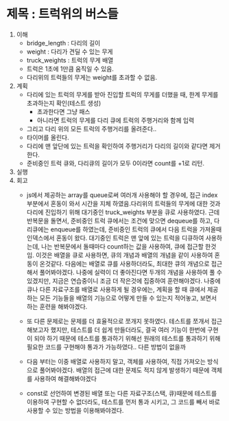 # 제목 : 트럭위의 버스들

1. 이해
    - bridge_length : 다리의 길이
    - weight : 다리가 견딜 수 있는 무게
    - truck_weights : 트럭의 무게 배열
    - 트럭은 1초에 1만큼 움직일 수 있음.
    - 다리위의 트럭들의 무게는 weight를 초과할 수 없음.
2. 계획
    - 다리에 있는 트럭의 무게를 받아 진입할 트럭의 무게를 더했을 때, 한계 무게를 초과하는지 확인(테스트 생성)
        - 초과한다면 그냥 패스
        - 아니라면 트럭의 무게를 다리 큐에 트럭의 주행거리와 함께 입력
    - 그리고 다리 위의 모든 트럭의 주행거리를 올려준다..
    - 타이머를 올린다.
    - 다리에 맨 앞단에 있는 트럭을 확인하여 주행거리가 다리의 길이와 같다면 제거한다.
    - 준비중인 트럭 큐와, 다리큐의 길이가 모두 0이라면 count를 +1로 리턴.
3. 실행
4. 회고
    - js에서 제공하는 array를 queue로써 여러개 사용해야 할 경우에, 접근 index 부분에서 혼동이 와서 시간을 지체 하였음.다리위의 트럭들의 무게에 대한 것과 다리에 진입하기 위해 대기중인 truck_weights 부분을 큐로 사용하였다. 근데 반복문을 돌면서, 준비중인 트럭 큐에서는 조건에 맞으면 dequeue를 하고, 다리큐에는 enqueue를 하였는데, 준비중인 트럭의 큐에서 다음 트럭을 가져올때 인덱스에서 혼동이 왔다. 대기중인 트럭은 맨 앞에 있는 트럭을 디큐하여 사용하는데, 나는 반복문에서 돌때마다 count하는 값을 사용하여, 큐에 접근할 한것임. 이것은 배열을 큐로 사용하면, 큐의 개념과 배열의 개념을 같이 사용하여 혼동이 온것같다. 다음에는 배열로 큐를 사용하더라도, 최대한 큐의 개념으로 접근해서 풀어봐야겠다. 나중에 실력이 더 좋아진다면 두개의 개념을 사용하여 풀 수 있겠지만, 지금은 연습중이니 조금 더 작은것에 집중하여 훈련해야겠다. 나중에 큐나 다른 자료구조를 배열로 사용하게 될 경우에는, 계획을 할 때 큐에서 제공하는 모든 기능들을 배열의 기능으로 어떻게 만들 수 있는지 적어놓고, 보면서 하는 훈련을 해봐야겠다.

    - 또 다른 문제로는 문제를 더 효율적으로 쪼개지 못하였다. 테스트를 쪼개서 접근해보고자 했지만, 테스트를 더 쉽게 만들더라도, 결국 여러 기능이 한번에 구현이 되야 하기 때문에 테스트를 통과하기 위해선 원래의 테스트를 통과하기 위해 필요한 코드를 구현해야 통과가 가능하였다.. 다른 방법이 없을까
    - 다음 부터는 이중 배열로 사용하지 말고, 객체를 사용하여, 직접 가져오는 방식으로 풀어봐야겠다. 배열의 접근에 대한 문제도 적지 않게 발생하기 때문에 객체를 사용하여 해결해봐야겠다
    - const로 선언하여 변경된 배열 또는 다른 자료구조(스택, 큐)때문에 테스트를 이용하여 구현할 수 없더라도, 테스트를 먼저 통과 시키고, 그 코드를 빼서 바로 사용할 수 있는 방법을 이용해봐야겠다.